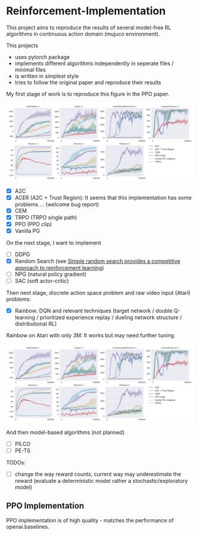 # Reinforcement-Implementation

This project aims to reproduce the results of several model-free RL algorithms in continuous action domain (mujuco environment).

This projects
* uses pytorch package
* implements different algorithms independently in seperate files / minimal files
* is written in simplest style
* tries to follow the original paper and reproduce their results

My first stage of work is to reproduce this figure in the PPO paper.

![](docs/ppo_experiments.png)

- [x] A2C
- [x] ACER (A2C + Trust Region): It seems that this implementation has some problems ... (welcome bug report) 
- [X] CEM
- [x] TRPO (TRPO single path)
- [x] PPO (PPO clip)
- [x] Vanilla PG

On the next stage, I want to implement

- [ ] DDPG
- [X] Random Search (see [Simple random search provides a competitive approach to reinforcement learning](https://arxiv.org/pdf/1803.07055.pdf))
- [ ] NPG (natural policy gradient)
- [ ] SAC (soft actor-critic)

Then next stage, discrete action space problem and raw video input (Atari) problems:

- [X] Rainbow: DQN and relevant techniques (target network / double Q-learning / prioritized experience replay / dueling network structure / distributional RL)

Rainbow on Atari with only 3M: It works but may need further tuning.

![](docs/ppo_experiments.png)

And then model-based algorithms (not planned)

- [ ] PILCO
- [ ] PE-TS

TODOs:
- [ ] change the way reward counts, current way may underestimate the reward (evaluate a deterministic model rather a stochastic/exploratory model)

## PPO Implementation

PPO implementation is of high quality - matches the performance of openai.baselines. 
